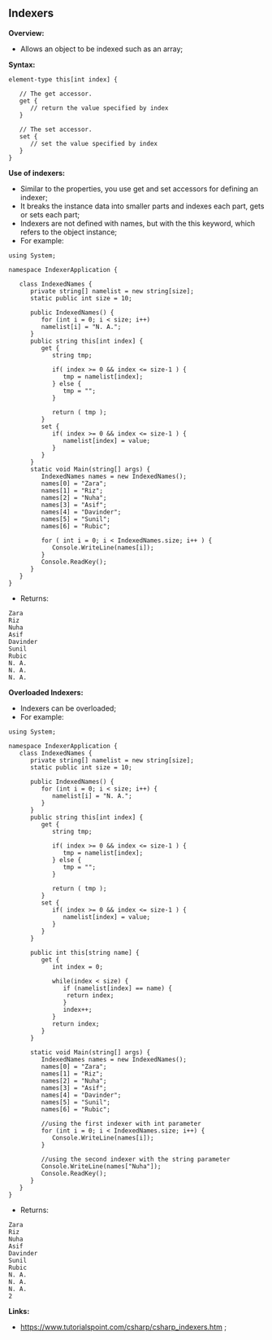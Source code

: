 ## Indexers

**Overview:**

- Allows an object to be indexed such as an array;

**Syntax:**

```
element-type this[int index] {

   // The get accessor.
   get {
      // return the value specified by index
   }

   // The set accessor.
   set {
      // set the value specified by index
   }
}
```

**Use of indexers:**

- Similar to the properties, you use get and set accessors for defining an indexer;
- It breaks the instance data into smaller parts and indexes each part, gets or sets each part;
- Indexers are not defined with names, but with the this keyword, which refers to the object instance;
- For example:

```
using System;

namespace IndexerApplication {

   class IndexedNames {
      private string[] namelist = new string[size];
      static public int size = 10;

      public IndexedNames() {
         for (int i = 0; i < size; i++)
         namelist[i] = "N. A.";
      }
      public string this[int index] {
         get {
            string tmp;

            if( index >= 0 && index <= size-1 ) {
               tmp = namelist[index];
            } else {
               tmp = "";
            }

            return ( tmp );
         }
         set {
            if( index >= 0 && index <= size-1 ) {
               namelist[index] = value;
            }
         }
      }
      static void Main(string[] args) {
         IndexedNames names = new IndexedNames();
         names[0] = "Zara";
         names[1] = "Riz";
         names[2] = "Nuha";
         names[3] = "Asif";
         names[4] = "Davinder";
         names[5] = "Sunil";
         names[6] = "Rubic";

         for ( int i = 0; i < IndexedNames.size; i++ ) {
            Console.WriteLine(names[i]);
         }
         Console.ReadKey();
      }
   }
}
```

- Returns:

```
Zara
Riz
Nuha
Asif
Davinder
Sunil
Rubic
N. A.
N. A.
N. A.
```

**Overloaded Indexers:**

- Indexers can be overloaded;
- For example:

```
using System;

namespace IndexerApplication {
   class IndexedNames {
      private string[] namelist = new string[size];
      static public int size = 10;

      public IndexedNames() {
         for (int i = 0; i < size; i++) {
            namelist[i] = "N. A.";
         }
      }
      public string this[int index] {
         get {
            string tmp;

            if( index >= 0 && index <= size-1 ) {
               tmp = namelist[index];
            } else {
               tmp = "";
            }

            return ( tmp );
         }
         set {
            if( index >= 0 && index <= size-1 ) {
               namelist[index] = value;
            }
         }
      }

      public int this[string name] {
         get {
            int index = 0;

            while(index < size) {
               if (namelist[index] == name) {
                return index;
               }
               index++;
            }
            return index;
         }
      }

      static void Main(string[] args) {
         IndexedNames names = new IndexedNames();
         names[0] = "Zara";
         names[1] = "Riz";
         names[2] = "Nuha";
         names[3] = "Asif";
         names[4] = "Davinder";
         names[5] = "Sunil";
         names[6] = "Rubic";

         //using the first indexer with int parameter
         for (int i = 0; i < IndexedNames.size; i++) {
            Console.WriteLine(names[i]);
         }

         //using the second indexer with the string parameter
         Console.WriteLine(names["Nuha"]);
         Console.ReadKey();
      }
   }
}
```

- Returns:

```
Zara
Riz
Nuha
Asif
Davinder
Sunil
Rubic
N. A.
N. A.
N. A.
2
```

**Links:**

- https://www.tutorialspoint.com/csharp/csharp_indexers.htm ;
